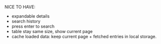 NICE TO HAVE:

- expandable details
- search history 
- press enter to search 
- table stay same size, show current page 
- cache loaded data: keep current page + fetched entries in local storage.